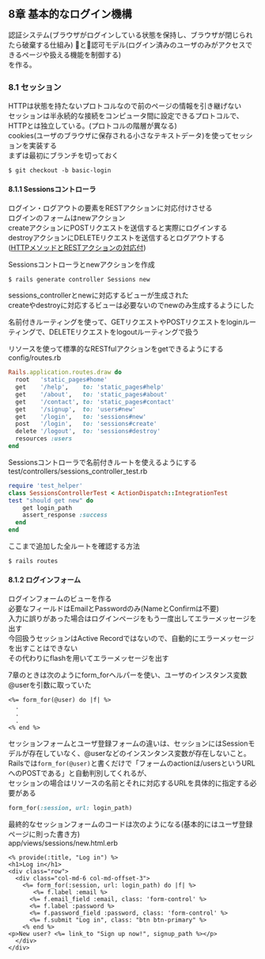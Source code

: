 ## 8章 基本的なログイン機構  
認証システム(ブラウザがログインしている状態を保持し、ブラウザが閉じられたら破棄する仕組み)  と認可モデル(ログイン済みのユーザのみがアクセスできるページや扱える機能を制御する)  
を作る。  
  
### 8.1 セッション  
HTTPは状態を持たないプロトコルなので前のページの情報を引き継げない  
セッションは半永続的な接続をコンピュータ間に設定できるプロトコルで、HTTPとは独立している。(プロトコルの階層が異なる)  
cookies(ユーザのブラウザに保存される小さなテキストデータ)を使ってセッションを実装する  
まずは最初にブランチを切っておく  
```
$ git checkout -b basic-login
```
  
#### 8.1.1 Sessionsコントローラ  
ログイン・ログアウトの要素をRESTアクションに対応付けさせる  
ログインのフォームはnewアクション  
createアクションにPOSTリクエストを送信すると実際にログインする  
destroyアクションにDELETEリクエストを送信するとログアウトする  
([HTTPメソッドとRESTアクションの対応付](https://railstutorial.jp/chapters/sign_up?version=5.0#table-RESTful_users))  
  
Sessionsコントローラとnewアクションを作成  
```
$ rails generate controller Sessions new
```  
sessions_controllerとnewに対応するビューが生成された  
createやdestroyに対応するビューは必要ないのでnewのみ生成するようにした  
  
名前付きルーティングを使って、GETリクエストやPOSTリクエストをloginルーティングで、DELETEリクエストをlogoutルーティングで扱う  
  
リソースを使って標準的なRESTfulアクションをgetできるようにする  
config/routes.rb  
```rb
Rails.application.routes.draw do
  root   'static_pages#home'
  get    '/help',    to: 'static_pages#help'
  get    '/about',   to: 'static_pages#about'
  get    '/contact', to: 'static_pages#contact'
  get    '/signup',  to: 'users#new'
  get    '/login',   to: 'sessions#new'
  post   '/login',   to: 'sessions#create'
  delete '/logout',  to: 'sessions#destroy'
  resources :users
end
```
Sessionsコントローラで名前付きルートを使えるようにする  
test/controllers/sessions_controller_test.rb  
```rb
require 'test_helper'
class SessionsControllerTest < ActionDispatch::IntegrationTest
test "should get new" do
    get login_path
    assert_response :success
  end
end
```
  
ここまで追加した全ルートを確認する方法  
```
$ rails routes
```
  
#### 8.1.2 ログインフォーム  
ログインフォームのビューを作る  
必要なフィールドはEmailとPasswordのみ(NameとConfirmは不要)  
入力に誤りがあった場合はログインページをもう一度出してエラーメッセージを出す  
今回扱うセッションはActive Recordではないので、自動的にエラーメッセージを出すことはできない  
その代わりにflashを用いてエラーメッセージを出す  
  
7章のときは次のようにform_forヘルパーを使い、ユーザのインスタンス変数@userを引数に取っていた  
```erb
<%= form_for(@user) do |f| %>
  .
  .
  .
<% end %>
```
セッションフォームとユーザ登録フォームの違いは、セッションにはSessionモデルが存在していなく、@userなどのインスンタンス変数が存在しないこと。  
Railsでは```form_for(@user)```と書くだけで「フォームのactionは/usersというURLへのPOSTである」と自動判別してくれるが、  
セッションの場合はリソースの名前とそれに対応するURLを具体的に指定する必要がある  
```rb
form_for(:session, url: login_path)
```
最終的なセッションフォームのコードは次のようになる(基本的にはユーザ登録ページに則った書き方)    
app/views/sessions/new.html.erb  
```erb
<% provide(:title, "Log in") %>
<h1>Log in</h1>
<div class="row">
  <div class="col-md-6 col-md-offset-3">
    <%= form_for(:session, url: login_path) do |f| %>
       <%= f.label :email %>
      <%= f.email_field :email, class: 'form-control' %>
      <%= f.label :password %>
      <%= f.password_field :password, class: 'form-control' %>
      <%= f.submit "Log in", class: "btn btn-primary" %>
    <% end %>
<p>New user? <%= link_to "Sign up now!", signup_path %></p>
  </div>
</div>
```
